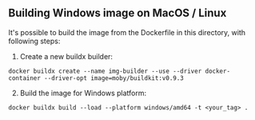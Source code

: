 ## Building Windows image on MacOS / Linux

It's possible to build the image from the Dockerfile in this directory, with following steps:
1. Create a new buildx builder:
```
docker buildx create --name img-builder --use --driver docker-container --driver-opt image=moby/buildkit:v0.9.3 
```

2. Build the image for Windows platform:
```
docker buildx build --load --platform windows/amd64 -t <your_tag> . 
```
